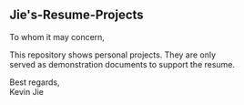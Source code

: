 ## Jie's-Resume-Projects

To whom it may concern, 

This repository shows personal projects. They are only \
served as demonstration documents to support the resume. 

Best regards, \
Kevin Jie
